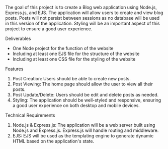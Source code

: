 The goal of this project is to create a Blog web application using Node.js, Express.js, and EJS. The application will allow users to create and view blog posts. Posts will not persist between sessions as no database will be used in this version of the application. Styling will be an important aspect of this project to ensure a good user experience.

Deliverables
- One Node project for the function of the website
- Including at least one EJS file for the structure of the website
- Including at least one CSS file for the styling of the website

Features
1. Post Creation: Users should be able to create new posts.
2. Post Viewing: The home page should allow the user to view all their posts.
3. Post Update/Delete: Users should be edit and delete posts as needed.
3. Styling: The application should be well-styled and responsive, ensuring a good user experience on both desktop and mobile devices.


Technical Requirements
1. Node.js & Express.js: The application will be a web server built using Node.js and Express.js. Express.js will handle routing and middleware.
2. EJS: EJS will be used as the templating engine to generate dynamic HTML based on the application's state.
